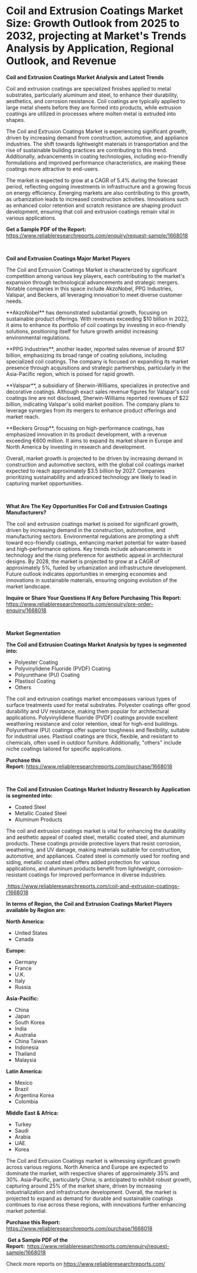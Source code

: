 <p><h1>Coil and Extrusion Coatings Market Size: Growth Outlook from 2025 to 2032, projecting at Market's Trends Analysis by Application, Regional Outlook, and Revenue</h1></p><p><strong>Coil and Extrusion Coatings Market Analysis and Latest Trends</strong></p>
<p><p>Coil and extrusion coatings are specialized finishes applied to metal substrates, particularly aluminum and steel, to enhance their durability, aesthetics, and corrosion resistance. Coil coatings are typically applied to large metal sheets before they are formed into products, while extrusion coatings are utilized in processes where molten metal is extruded into shapes. </p><p>The Coil and Extrusion Coatings Market is experiencing significant growth, driven by increasing demand from construction, automotive, and appliance industries. The shift towards lightweight materials in transportation and the rise of sustainable building practices are contributing to this trend. Additionally, advancements in coating technologies, including eco-friendly formulations and improved performance characteristics, are making these coatings more attractive to end-users.</p><p>The market is expected to grow at a CAGR of 5.4% during the forecast period, reflecting ongoing investments in infrastructure and a growing focus on energy efficiency. Emerging markets are also contributing to this growth, as urbanization leads to increased construction activities. Innovations such as enhanced color retention and scratch resistance are shaping product development, ensuring that coil and extrusion coatings remain vital in various applications.</p></p>
<p><strong>Get a Sample PDF of the Report:&nbsp;</strong> <a href="https://www.reliableresearchreports.com/enquiry/request-sample/1668018?utm_campaign=3060&utm_medium=2&utm_source=Github&utm_content=ia&utm_term=07032025&utm_id=coil-and-extrusion-coatings">https://www.reliableresearchreports.com/enquiry/request-sample/1668018</a></p>
<p>&nbsp;</p>
<p><strong>Coil and Extrusion Coatings Major Market Players</strong></p>
<p><p>The Coil and Extrusion Coatings Market is characterized by significant competition among various key players, each contributing to the market's expansion through technological advancements and strategic mergers. Notable companies in this space include AkzoNobel, PPG Industries, Valspar, and Beckers, all leveraging innovation to meet diverse customer needs.</p><p>**AkzoNobel** has demonstrated substantial growth, focusing on sustainable product offerings. With revenues exceeding $10 billion in 2022, it aims to enhance its portfolio of coil coatings by investing in eco-friendly solutions, positioning itself for future growth amidst increasing environmental regulations.</p><p>**PPG Industries**, another leader, reported sales revenue of around $17 billion, emphasizing its broad range of coating solutions, including specialized coil coatings. The company is focused on expanding its market presence through acquisitions and strategic partnerships, particularly in the Asia-Pacific region, which is poised for rapid growth.</p><p>**Valspar**, a subsidiary of Sherwin-Williams, specializes in protective and decorative coatings. Although exact sales revenue figures for Valspar's coil coatings line are not disclosed, Sherwin-Williams reported revenues of $22 billion, indicating Valspar's solid market position. The company plans to leverage synergies from its mergers to enhance product offerings and market reach.</p><p>**Beckers Group**, focusing on high-performance coatings, has emphasized innovation in its product development, with a revenue exceeding €600 million. It aims to expand its market share in Europe and North America by investing in research and development.</p><p>Overall, market growth is projected to be driven by increasing demand in construction and automotive sectors, with the global coil coatings market expected to reach approximately $3.5 billion by 2027. Companies prioritizing sustainability and advanced technology are likely to lead in capturing market opportunities.</p></p>
<p>&nbsp;</p>
<p><strong>What Are The Key Opportunities For Coil and Extrusion Coatings Manufacturers?</strong></p>
<p><p>The coil and extrusion coatings market is poised for significant growth, driven by increasing demand in the construction, automotive, and manufacturing sectors. Environmental regulations are prompting a shift toward eco-friendly coatings, enhancing market potential for water-based and high-performance options. Key trends include advancements in technology and the rising preference for aesthetic appeal in architectural designs. By 2028, the market is projected to grow at a CAGR of approximately 5%, fueled by urbanization and infrastructure development. Future outlook indicates opportunities in emerging economies and innovations in sustainable materials, ensuring ongoing evolution of the market landscape.</p></p>
<p><strong>Inquire or Share Your Questions If Any Before Purchasing This Report:</strong> <a href="https://www.reliableresearchreports.com/enquiry/pre-order-enquiry/1668018?utm_campaign=3060&utm_medium=2&utm_source=Github&utm_content=ia&utm_term=07032025&utm_id=coil-and-extrusion-coatings">https://www.reliableresearchreports.com/enquiry/pre-order-enquiry/1668018</a></p>
<p>&nbsp;</p>
<p><strong>Market Segmentation</strong></p>
<p><strong>The Coil and Extrusion Coatings Market Analysis by types is segmented into:</strong></p>
<p><ul><li>Polyester Coating</li><li>Polyvinylidene Fluoride (PVDF) Coating</li><li>Polyurethane (PU) Coating</li><li>Plastisol Coating</li><li>Others</li></ul></p>
<p><p>The coil and extrusion coatings market encompasses various types of surface treatments used for metal substrates. Polyester coatings offer good durability and UV resistance, making them popular for architectural applications. Polyvinylidene fluoride (PVDF) coatings provide excellent weathering resistance and color retention, ideal for high-end buildings. Polyurethane (PU) coatings offer superior toughness and flexibility, suitable for industrial uses. Plastisol coatings are thick, flexible, and resistant to chemicals, often used in outdoor furniture. Additionally, "others" include niche coatings tailored for specific applications.</p></p>
<p><strong>Purchase this Report:&nbsp;</strong><a href="https://www.reliableresearchreports.com/purchase/1668018?utm_campaign=3060&utm_medium=2&utm_source=Github&utm_content=ia&utm_term=07032025&utm_id=coil-and-extrusion-coatings">https://www.reliableresearchreports.com/purchase/1668018</a></p>
<p>&nbsp;</p>
<p><strong>The Coil and Extrusion Coatings Market Industry Research by Application is segmented into:</strong></p>
<p><ul><li>Coated Steel</li><li>Metallic Coated Steel</li><li>Aluminum Products</li></ul></p>
<p><p>The coil and extrusion coatings market is vital for enhancing the durability and aesthetic appeal of coated steel, metallic coated steel, and aluminum products. These coatings provide protective layers that resist corrosion, weathering, and UV damage, making materials suitable for construction, automotive, and appliances. Coated steel is commonly used for roofing and siding, metallic coated steel offers added protection for various applications, and aluminum products benefit from lightweight, corrosion-resistant coatings for improved performance in diverse industries.</p></p>
<p><a href="https://www.reliableresearchreports.com/coil-and-extrusion-coatings-r1668018?utm_campaign=3060&utm_medium=2&utm_source=Github&utm_content=ia&utm_term=07032025&utm_id=coil-and-extrusion-coatings">&nbsp;https://www.reliableresearchreports.com/coil-and-extrusion-coatings-r1668018</a></p>
<p><strong>In terms of Region, the Coil and Extrusion Coatings Market Players available by Region are:</strong></p>
<p>
    <p> <strong> North America: </strong>
        <ul>
            <li>United States</li>
            <li>Canada</li>
        </ul>
        </p> 
    <p> <strong> Europe: </strong>
        <ul>
            <li>Germany</li>
            <li>France</li>
            <li>U.K.</li>
            <li>Italy</li>
            <li>Russia</li>
        </ul>
        </p> 
    <p> <strong> Asia-Pacific: </strong>
        <ul>
            <li>China</li>
            <li>Japan</li>
            <li>South Korea</li>
            <li>India</li>
            <li>Australia</li>
            <li>China Taiwan</li>
            <li>Indonesia</li>
            <li>Thailand</li>
            <li>Malaysia</li>
        </ul>
        </p> 
    <p> <strong> Latin America: </strong>
        <ul>
            <li>Mexico</li>
            <li>Brazil</li>
            <li>Argentina Korea</li>
            <li>Colombia</li>
        </ul>
        </p> 
    <p> <strong> Middle East & Africa: </strong>
        <ul>
            <li>Turkey</li>
            <li>Saudi</li>
            <li>Arabia</li>
            <li>UAE</li>
            <li>Korea</li>
        </ul>
    </p>
    </p>
<p><p>The Coil and Extrusion Coatings market is witnessing significant growth across various regions. North America and Europe are expected to dominate the market, with respective shares of approximately 35% and 30%. Asia-Pacific, particularly China, is anticipated to exhibit robust growth, capturing around 25% of the market share, driven by increasing industrialization and infrastructure development. Overall, the market is projected to expand as demand for durable and sustainable coatings continues to rise across these regions, with innovations further enhancing market potential.</p></p>
<p><strong>Purchase this Report: </strong><a href="https://www.reliableresearchreports.com/purchase/1668018?utm_campaign=3060&utm_medium=2&utm_source=Github&utm_content=ia&utm_term=07032025&utm_id=coil-and-extrusion-coatings">https://www.reliableresearchreports.com/purchase/1668018</a></p>
<p>&nbsp;<strong>Get a Sample PDF of the Report:&nbsp;&nbsp;</strong><a href="https://www.reliableresearchreports.com/enquiry/request-sample/1668018?utm_campaign=3060&utm_medium=2&utm_source=Github&utm_content=ia&utm_term=07032025&utm_id=coil-and-extrusion-coatings">https://www.reliableresearchreports.com/enquiry/request-sample/1668018</a></p>
<p><strong></strong></p>
<p>Check more reports on <a href="https://www.reliableresearchreports.com/?utm_campaign=3060&utm_medium=2&utm_source=Github&utm_content=ia&utm_term=07032025&utm_id=coil-and-extrusion-coatings">https://www.reliableresearchreports.com/</a></p>
